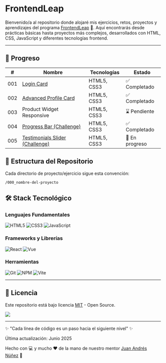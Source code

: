 # FrontendLeap
Bienvenido/a al repositorio donde alojaré mis ejercicios, retos, proyectos y aprendizajes del programa [FrontendLeap](https://frontendleap.com/) 🚀. Aquí encontrarás desde prácticas básicas hasta proyectos más complejos, desarrollados con HTML, CSS, JavaScript y diferentes tecnologías frontend.

---
## 📅 Progreso
| #   | Nombre                                                                                                         | Tecnologías  | Estado          |
|-----|----------------------------------------------------------------------------------------------------------------|--------------|-----------------|
| 001 | [Login Card](https://henmore.github.io/FrontendLeap/001_login_card/)                                           | HTML5, CSS3  | ✅ Completado    |
| 002 | [Advanced Profile Card](https://henmore.github.io/FrontendLeap/002_advanced_profile_card/)                     | HTML5, CSS3  | ✅ Completado    |
| 003 | Product Widget Responsive                                                                                      | HTML5, CSS3  | ⌛ Pendiente     |
| 004 | [Progress Bar (Challenge)](https://henmore.github.io/FrontendLeap/004_progress_bar_challenge/)                 | HTML5, CSS3  | ✅ Completado     |
| 005 | [Testimonials Slider (Challenge)](https://henmore.github.io/FrontendLeap/005_testimonials-slider-challenge/)   | HTML5, CSS3  | 🚧 En progreso  |

## 📌 Estructura del Repositorio
Cada directorio de proyecto/ejercicio sigue esta convención:
````
/000_nombre-del-proyecto
````

## 🛠 Stack Tecnológico
### Lenguajes Fundamentales
![HTML5](https://img.shields.io/badge/-HTML5-E34F26?logo=html5&logoColor=white)
![CSS3](https://img.shields.io/badge/-CSS3-1572B6?logo=css3&logoColor=white)
![JavaScript](https://img.shields.io/badge/-JavaScript-F7DF1E?logo=javascript&logoColor=black)

### Frameworks y Librerías
![React](https://img.shields.io/badge/-React-61DAFB?logo=react&logoColor=black)
![Vue](https://img.shields.io/badge/-Vue.js-4FC08D?logo=vuedotjs&logoColor=white)

### Herramientas
![Git](https://img.shields.io/badge/-Git-F05032?logo=git&logoColor=white)
![NPM](https://img.shields.io/badge/-NPM-CB3837?logo=npm&logoColor=white)
![Vite](https://img.shields.io/badge/-Vite-646CFF?logo=vite&logoColor=white)

---
## 📜 Licencia
Este repositorio está bajo licencia [MIT](https://opensource.org/license/MIT) - Open Source.

![](https://img.shields.io/badge/License-MIT-yellow)

---
✨ "Cada línea de código es un paso hacia el siguiente nivel" ✨

Última actualización: Junio 2025

Hecho con 💻 y mucho ❤️ de la mano de nuestro mentor [Juan Andrés Núñez](https://github.com/juanwmedia) 💪

